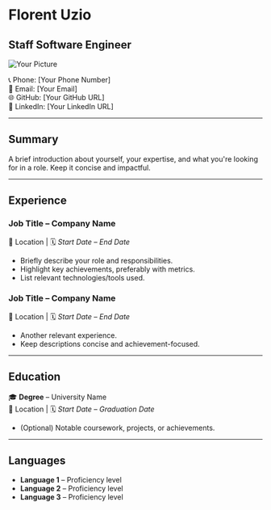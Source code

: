# Florent Uzio

## Staff Software Engineer

![Your Picture](path-to-your-image.jpg)

📞 Phone: [Your Phone Number]  
📧 Email: [Your Email]  
🌐 GitHub: [Your GitHub URL]  
🔗 LinkedIn: [Your LinkedIn URL]

---

## Summary

A brief introduction about yourself, your expertise, and what you're looking for in a role. Keep it concise and impactful.

---

## Experience

### **Job Title** – Company Name

📍 Location | 🗓 _Start Date – End Date_

- Briefly describe your role and responsibilities.
- Highlight key achievements, preferably with metrics.
- List relevant technologies/tools used.

### **Job Title** – Company Name

📍 Location | 🗓 _Start Date – End Date_

- Another relevant experience.
- Keep descriptions concise and achievement-focused.

---

## Education

🎓 **Degree** – University Name  
📍 Location | 🗓 _Start Date – Graduation Date_

- (Optional) Notable coursework, projects, or achievements.

---

## Languages

- **Language 1** – Proficiency level
- **Language 2** – Proficiency level
- **Language 3** – Proficiency level
